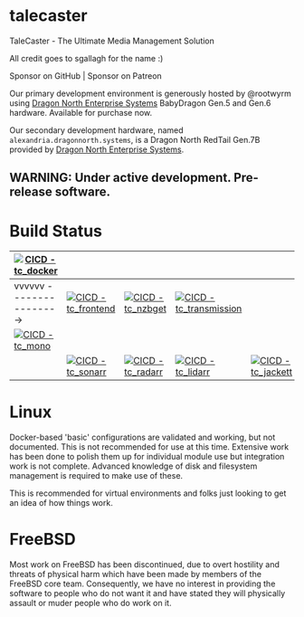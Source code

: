 # talecaster
TaleCaster - The Ultimate Media Management Solution

All credit goes to sgallagh for the name :)

Sponsor on GitHub | Sponsor on Patreon

Our primary development environment is generously hosted by @rootwyrm using [Dragon North Enterprise Systems](https://www.dragonnorth.systems) BabyDragon Gen.5 and Gen.6 hardware. Available for purchase now.

Our secondary development hardware, named `alexandria.dragonnorth.systems`, is a Dragon North RedTail Gen.7B provided by [Dragon North Enterprise Systems](https://www.dragonnorth.systems).

## WARNING: Under active development. Pre-release software.

# Build Status
| [![CICD - tc_docker](https://github.com/rootwyrm/talecaster/actions/workflows/tc_docker.yml/badge.svg)](https://github.com/rootwyrm/talecaster/actions/workflows/tc_docker.yml) |                                                                                                                                                                                       |                                                                                                                                                                                 |   |   |
|---------------------------------------------------------------------------------------------------------------------------------------------------------------------------------|---------------------------------------------------------------------------------------------------------------------------------------------------------------------------------------|---------------------------------------------------------------------------------------------------------------------------------------------------------------------------------|---|---|
| vvvvvv                                                                                                                                                      ----------------> | [![CICD - tc_frontend](https://github.com/rootwyrm/talecaster/actions/workflows/tc_frontend.yml/badge.svg)](https://github.com/rootwyrm/talecaster/actions/workflows/tc_frontend.yml) | [![CICD - tc_nzbget](https://github.com/rootwyrm/talecaster/actions/workflows/tc_nzbget.yml/badge.svg)](https://github.com/rootwyrm/talecaster/actions/workflows/tc_nzbget.yml) | [![CICD - tc_transmission](https://github.com/rootwyrm/talecaster/actions/workflows/tc_transmission.yml/badge.svg)](https://github.com/rootwyrm/talecaster/actions/workflows/tc_transmission.yml) |   |
| [![CICD - tc_mono](https://github.com/rootwyrm/talecaster/actions/workflows/tc_mono.yml/badge.svg)](https://github.com/rootwyrm/talecaster/actions/workflows/tc_mono.yml)                                                                                                                                                                                |                                                                                                                                                                                       |                                                                                                                                                                                 |   |   |
|                                                                                                                                                                                 | [![CICD - tc_sonarr](https://github.com/rootwyrm/talecaster/actions/workflows/tc_sonarr.yml/badge.svg)](https://github.com/rootwyrm/talecaster/actions/workflows/tc_sonarr.yml) | [![CICD - tc_radarr](https://github.com/rootwyrm/talecaster/actions/workflows/tc_radarr.yml/badge.svg)](https://github.com/rootwyrm/talecaster/actions/workflows/tc_radarr.yml) | [![CICD - tc_lidarr](https://github.com/rootwyrm/talecaster/actions/workflows/tc_lidarr.yml/badge.svg)](https://github.com/rootwyrm/talecaster/actions/workflows/tc_lidarr.yml) | [![CICD - tc_jackett](https://github.com/rootwyrm/talecaster/actions/workflows/tc_jackett.yml/badge.svg)](https://github.com/rootwyrm/talecaster/actions/workflows/tc_jackett.yml) |

# Linux
Docker-based 'basic' configurations are validated and working, but not documented. This is not recommended for use at this time. Extensive work has been done to polish them up for individual module use but integration work is not complete. Advanced knowledge of disk and filesystem management is required to make use of these.

This is recommended for virtual environments and folks just looking to get an idea of how things work.

# FreeBSD
Most work on FreeBSD has been discontinued, due to overt hostility and threats of physical harm which have been made by members of the FreeBSD core team. Consequently, we have no interest in providing the software to people who do not want it and have stated they will physically assault or muder people who do work on it.
